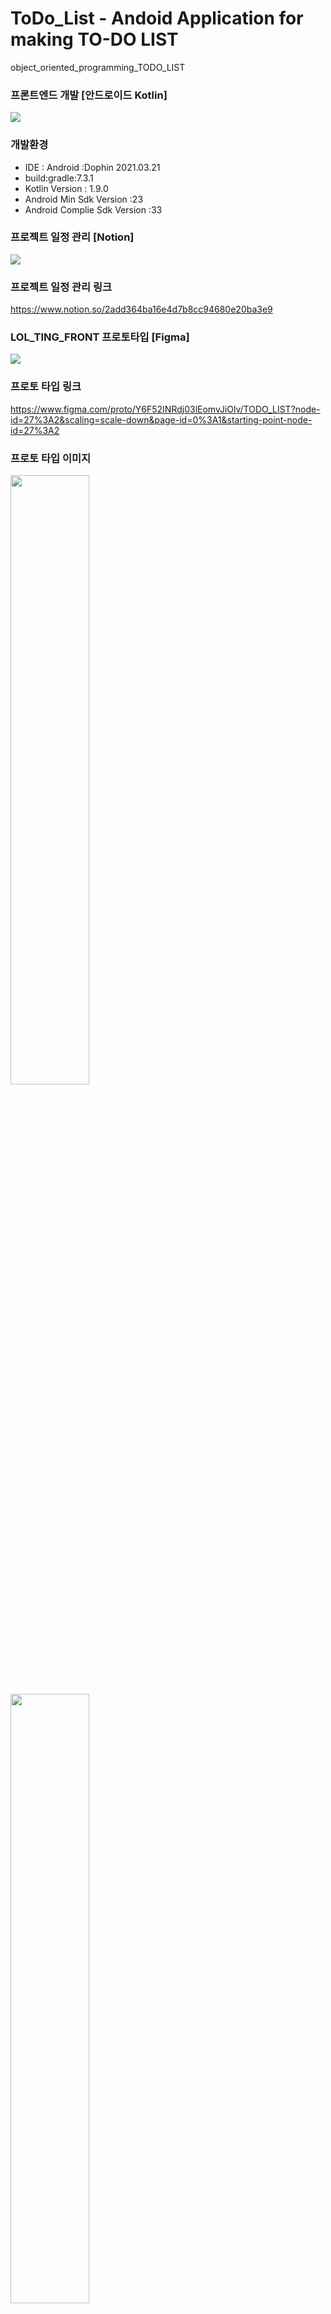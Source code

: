 # ToDo_List - Andoid Application for making TO-DO LIST
object_oriented_programming_TODO_LIST


### 프론트엔드 개발 [안드로이드 Kotlin]
<img src = "https://user-images.githubusercontent.com/63548551/194883519-2ae466f3-f821-4fb6-b8da-e4ad9cd210dc.png" >


### 개발환경 
- IDE : Android :Dophin 2021.03.21
- build:gradle:7.3.1
- Kotlin Version : 1.9.0
- Android   Min Sdk Version :23
- Android Complie Sdk Version :33


### 프로젝트 일정 관리 [Notion]
<img src = "https://user-images.githubusercontent.com/63548551/194883235-12a4cbbc-b648-4dff-805e-b811da58bc82.jpg" >


### 프로젝트 일정 관리 링크
https://www.notion.so/2add364ba16e4d7b8cc94680e20ba3e9


### LOL_TING_FRONT 프로토타입 [Figma]
<img src = "https://user-images.githubusercontent.com/63548551/194869532-d7ca1998-e506-483a-a1ae-be1ffb3976cf.png" >


### 프로토 타입 링크 
https://www.figma.com/proto/Y6F52INRdj03lEomvJiOlv/TODO_LIST?node-id=27%3A2&scaling=scale-down&page-id=0%3A1&starting-point-node-id=27%3A2



### 프로토 타입 이미지 
<img src = "https://github.com/Tesssssssssy/ToDo_List/blob/main/Splash%20Activity.png" width="50%" height="50%">
<img src = "https://github.com/Tesssssssssy/ToDo_List/blob/main/Main%20Activity.png" width="50%" height="50%">
